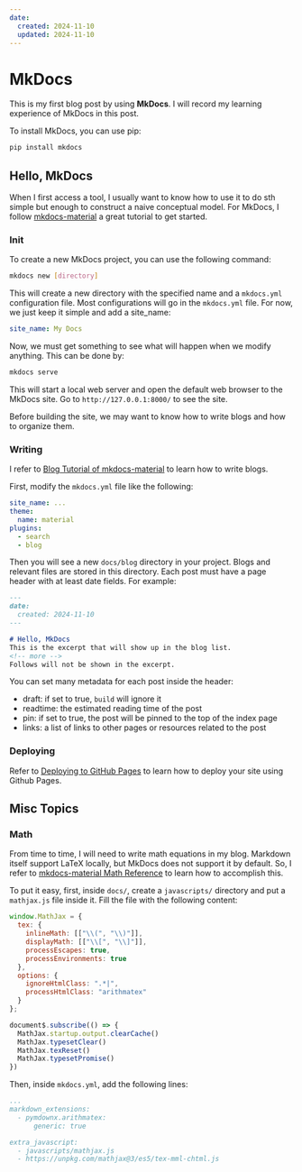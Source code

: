 ```yaml
---
date:
  created: 2024-11-10
  updated: 2024-11-10
---
```


# MkDocs

This is my first blog post by using **MkDocs**. I will record my learning experience of MkDocs in this post.

<!-- more -->

To install MkDocs, you can use pip:
```bash
pip install mkdocs
```

## Hello, MkDocs
When I first access a tool, I usually want to know how to use it to do sth simple but enough to construct a naive conceptual model. 
For MkDocs, I follow [mkdocs-material](https://squidfunk.github.io/mkdocs-material/getting-started/) a great tutorial to get started.

### Init 
To create a new MkDocs project, you can use the following command:
```bash
mkdocs new [directory]
```

This will create a new directory with the specified name and a `mkdocs.yml` configuration file. 
Most configurations will go in the `mkdocs.yml` file. For now, we just keep it simple and add a site_name:
```yaml
site_name: My Docs
```

Now, we must get something to see what will happen when we modify anything. This can be done by:
```bash
mkdocs serve
```

This will start a local web server and open the default web browser to the MkDocs site. 
Go to `http://127.0.0.1:8000/` to see the site.

Before building the site, we may want to know how to write blogs and how to organize them.

### Writing
I refer to [Blog Tutorial of mkdocs-material](https://squidfunk.github.io/mkdocs-material/tutorials/blogs/basic/) to learn how to write blogs.

First, modify the `mkdocs.yml` file like the following:
```yaml
site_name: ...
theme:
  name: material
plugins:
  - search
  - blog
```
Then you will see a new `docs/blog` directory in your project. Blogs and relevant files are stored in this directory.
Each post must have a page header with at least date fields. For example:

```md
---
date: 
  created: 2024-11-10
---

# Hello, MkDocs
This is the excerpt that will show up in the blog list.
<!-- more -->
Follows will not be shown in the excerpt.
```

You can set many metadata for each post inside the header:

- draft: if set to true, `build` will ignore it
- readtime: the estimated reading time of the post
- pin: if set to true, the post will be pinned to the top of the index page
- links: a list of links to other pages or resources related to the post

### Deploying
Refer to [Deploying to GitHub Pages](https://www.mkdocs.org/user-guide/deploying-your-docs/#project-pages) to learn how to deploy your site using Github Pages.

## Misc Topics
### Math
From time to time, I will need to write math equations in my blog. Markdown itself support LaTeX locally, but MkDocs does not support it by default.
So, I refer to [mkdocs-material Math Reference](https://squidfunk.github.io/mkdocs-material/reference/math/) to learn how to accomplish this.

To put it easy, first, inside `docs/`, create a `javascripts/` directory and put a `mathjax.js` file inside it.
Fill the file with the following content:
```js
window.MathJax = {
  tex: {
    inlineMath: [["\\(", "\\)"]],
    displayMath: [["\\[", "\\]"]],
    processEscapes: true,
    processEnvironments: true
  },
  options: {
    ignoreHtmlClass: ".*|",
    processHtmlClass: "arithmatex"
  }
};

document$.subscribe(() => { 
  MathJax.startup.output.clearCache()
  MathJax.typesetClear()
  MathJax.texReset()
  MathJax.typesetPromise()
})
```
Then, inside `mkdocs.yml`, add the following lines:
```yaml
...
markdown_extensions:
  - pymdownx.arithmatex:
      generic: true

extra_javascript:
  - javascripts/mathjax.js
  - https://unpkg.com/mathjax@3/es5/tex-mml-chtml.js
```